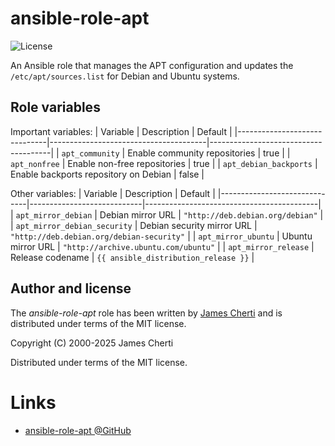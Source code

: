 # ansible-role-apt
![License](https://img.shields.io/github/license/jamescherti/ansible-role-apt)

An Ansible role that manages the APT configuration and updates the `/etc/apt/sources.list` for Debian and Ubuntu systems.

## Role variables

Important variables:
| Variable                     | Description                           | Default                              |
|------------------------------|---------------------------------------|--------------------------------------|
| `apt_community`              | Enable community repositories         | true                                 |
| `apt_nonfree`                | Enable non-free repositories          | true                                 |
| `apt_debian_backports`       | Enable backports repository on Debian | false                                |


Other variables:
| Variable                     | Description                | Default                                   |
|------------------------------|----------------------------|-------------------------------------------|
| `apt_mirror_debian`          | Debian mirror URL          | `"http://deb.debian.org/debian"`          |
| `apt_mirror_debian_security` | Debian security mirror URL | `"http://deb.debian.org/debian-security"` |
| `apt_mirror_ubuntu`          | Ubuntu mirror URL          | `"http://archive.ubuntu.com/ubuntu"`      |
| `apt_mirror_release`         | Release codename           | `{{ ansible_distribution_release }}`      |

## Author and license

The *ansible-role-apt* role has been written by [James Cherti](https://www.jamescherti.com/) and is distributed under terms of the MIT license.

Copyright (C) 2000-2025 James Cherti

Distributed under terms of the MIT license.

# Links

- [ansible-role-apt @GitHub](https://github.com/jamescherti/ansible-role-apt)

